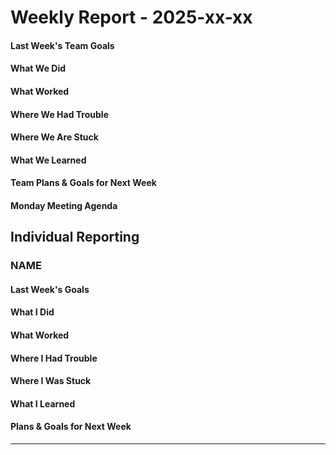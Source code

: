 # Weekly Report - 2025-xx-xx

#### Last Week's Team Goals

#### What We Did

#### What Worked

#### Where We Had Trouble

#### Where We Are Stuck

#### What We Learned

#### Team Plans & Goals for Next Week

#### Monday Meeting Agenda

## Individual Reporting

<!-- Copy this and add your own report -->

### NAME

#### Last Week's Goals

#### What I Did

#### What Worked

#### Where I Had Trouble

#### Where I Was Stuck

#### What I Learned

#### Plans & Goals for Next Week

---

<!--------------------------------------->
